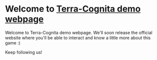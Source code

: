 # Welcome to [Terra-Cognita demo webpage](https://Terra-cognita.github.io)

Welcome to Terra-Cognita demo webpage. We'll soon release the official website where you'll be able to interact and know a little more about this game :)

Keep following us!
